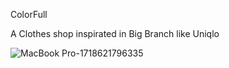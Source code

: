 ColorFull 


A Clothes shop inspirated in Big Branch like Uniqlo


![MacBook Pro-1718621796335](https://github.com/SrmJap/Colorfull/assets/111044979/2d955d62-efd1-4e5b-bd3a-5976d1c546ee)
